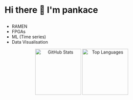 # Hi there 👋 I'm pankace <br></p>

- RAMEN
- FPGAs
- ML (Time series)
- Data Visualisation
<p align="center"> <img src="https://github-readme-stats.vercel.app/api?username=pankace&show_icons=true&theme=radical" alt="GitHub Stats" height="150" /> <img src="https://github-readme-stats.vercel.app/api/top-langs/?username=pankace&layout=compact&theme=radical" alt="Top Languages" height="150" /> </p>
